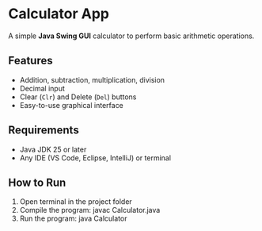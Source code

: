# Calculator App

A simple **Java Swing GUI** calculator to perform basic arithmetic operations.

## Features
- Addition, subtraction, multiplication, division
- Decimal input
- Clear (`Clr`) and Delete (`Del`) buttons
- Easy-to-use graphical interface

## Requirements
- Java JDK 25 or later
- Any IDE (VS Code, Eclipse, IntelliJ) or terminal

## How to Run
1. Open terminal in the project folder 
2. Compile the program: javac Calculator.java 
3. Run the program: java Calculator